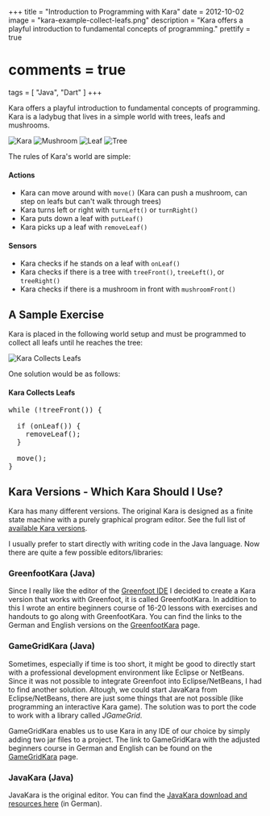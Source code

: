 +++
title = "Introduction to Programming with Kara"
date = 2012-10-02
image = "kara-example-collect-leafs.png"
description = "Kara offers a playful introduction to fundamental concepts of programming."
prettify = true
# comments = true
tags = [ "Java", "Dart" ]
+++

Kara offers a playful introduction to fundamental concepts of programming. Kara is a ladybug that lives in a simple world with trees, leafs and mushrooms.

![Kara](kara.png) ![Mushroom](mushroom.png) ![Leaf](leaf.png) ![Tree](tree.png)

The rules of Kara's world are simple:


#### Actions

* Kara can move around with `move()` (Kara can push a mushroom, can step on leafs but can't walk through trees)
* Kara turns left or right with `turnLeft()` or `turnRight()`
* Kara puts down a leaf with `putLeaf()`
* Kara picks up a leaf with `removeLeaf()`


#### Sensors

* Kara checks if he stands on a leaf with `onLeaf()`
* Kara checks if there is a tree with `treeFront()`, `treeLeft()`, or `treeRight()`
* Kara checks if there is a mushroom in front with `mushroomFront()`


## A Sample Exercise

Kara is placed in the following world setup and must be programmed to collect all leafs until he reaches the tree:

![Kara Collects Leafs](kara-example-collect-leafs.png) 

One solution would be as follows:


#### Kara Collects Leafs

<pre class="prettyprint lang-java">
while (!treeFront()) {

  if (onLeaf()) {
    removeLeaf();
  }
  
  move();
}
</pre>


## Kara Versions - Which Kara Should I Use?

Kara has many different versions. The original Kara is designed as a finite state machine with a purely graphical program editor. See the full list of [available Kara versions](http://www.swisseduc.ch/informatik/karatojava/index.html).

I usually prefer to start directly with writing code in the Java language. Now there are quite a few possible editors/libraries:


### GreenfootKara (Java)

Since I really like the editor of the [Greenfoot IDE](http://greenfoot.org) I decided to create a Kara version that works with Greenfoot, it is called GreenfootKara. In addition to this I wrote an entire beginners course of 16-20 lessons with exercises and handouts to go along with GreenfootKara. You can find the links to the German and English versions on the [GreenfootKara](/library/greenfoot-kara/) page.


### GameGridKara (Java)

Sometimes, especially if time is too short, it might be good to directly start with a professional development environment like Eclipse or NetBeans. Since it was not possible to integrate Greenfoot into Eclipse/NetBeans, I had to find another solution. Altough, we could start JavaKara from Eclipse/NetBeans, there are just some things that are not possible (like programming an interactive Kara game). The solution was to port the code to work with a library called *JGameGrid*.

GameGridKara enables us to use Kara in any IDE of our choice by simply adding two jar files to a project. The link to GameGridKara with the adjusted beginners course in German and English can be found on the [GameGridKara](/library/gamegrid-kara/) page.


### JavaKara (Java)

JavaKara is the original editor. You can find the [JavaKara download and resources here](http://www.swisseduc.ch/informatik/karatojava/javakara/index.html) (in German).












